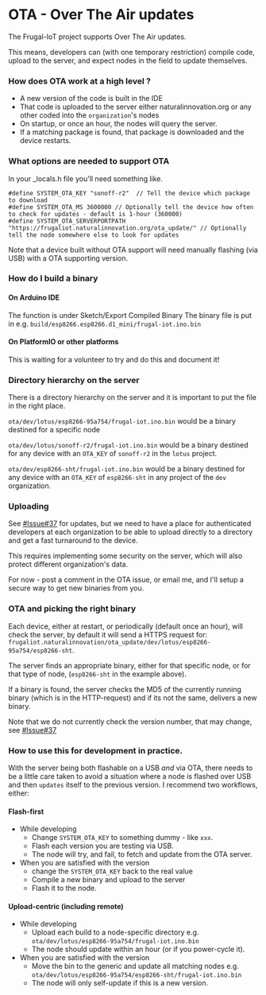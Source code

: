 # OTA - Over The Air updates

The Frugal-IoT project supports Over The Air updates.

This means, developers can (with one temporary restriction) compile code, upload to the server, and expect nodes 
in the field to update themselves. 

### How does OTA work at a high level ?
* A new version of the code is built in the IDE
* That code is uploaded to the server either naturalinnovation.org or any other coded into the `organization`'s nodes
* On startup, or once an hour, the nodes will query the server.
* If a matching package is found, that package is downloaded and the device restarts.

### What options are needed to support OTA
In your _locals.h file you'll need something like. 
```
#define SYSTEM_OTA_KEY "sonoff-r2"  // Tell the device which package to download
#define SYSTEM_OTA_MS 3600000 // Optionally tell the device how often to check for updates - default is 1-hour (360000)
#define SYSTEM_OTA_SERVERPORTPATH "https://frugaliot.naturalinnovation.org/ota_update/" // Optionally tell the node somewhere else to look for updates
```
Note that a device built without OTA support will need manually flashing (via USB) with a OTA supporting version. 

### How do I build a binary

#### On Arduino IDE

The function is under Sketch/Export Compiled Binary
The binary file is put in e.g. `build/esp8266.esp8266.d1_mini/frugal-iot.ino.bin`

#### On PlatformIO or other platforms

This is waiting for a volunteer to try and do this and document it! 

### Directory hierarchy on the server 

There is a directory hierarchy on the server and it is important to put the file in the right place. 

`ota/dev/lotus/esp8266-95a754/frugal-iot.ino.bin` 
would be a binary destined for a specific node 

`ota/dev/lotus/sonoff-r2/frugal-iot.ino.bin` 
would be a binary destined for any device with an `OTA_KEY` of `sonoff-r2` in the `lotus` project. 

`ota/dev/esp8266-sht/frugal-iot.ino.bin` 
would be a binary destined for any device with an `OTA_KEY` of `esp8266-sht` in any project of the `dev` organization.

### Uploading 

See [#Issue#37](https://github.com/mitra42/frugal-iot/issues/37) for updates, 
but we need to have a place for authenticated developers at each organization 
to be able to upload directly to a directory and get a fast turnaround to the device. 

This requires implementing some security on the server, which will also protect different organization's data.

For now - post a comment in the OTA issue, or email me, and I'll setup a secure way to get new binaries from you. 

### OTA and picking the right binary

Each device, either at restart, or periodically (default once an hour), 
will check the server, by default it will send a HTTPS request for:
`frugaliot.naturalinnovation/ota_update/dev/lotus/esp8266-95a754/esp8266-sht`. 

The server finds an appropriate binary, either for that specific node, or for that type of node,
(`esp8266-sht` in the example above).

If a binary is found, the server checks the MD5 of the currently running binary (which is in the HTTP-request) 
and if its not the same, delivers a new binary. 

Note that we do not currently check the version number,
that may change, see [#Issue#37](https://github.com/mitra42/frugal-iot/issues/37)

### How to use this for development in practice. 

With the server being both flashable on a USB *and* via OTA, there needs to be a little care taken to avoid a situation where a node
is flashed over USB and then `updates` itself to the previous version.  I recommend two workflows, either:

#### Flash-first
* While developing
  * Change `SYSTEM_OTA_KEY` to something dummy - like `xxx`. 
  * Flash each version you are testing via USB.
  * The node will try, and fail, to fetch and update from the OTA server.
* When you are satisfied with the version
  * change the `SYSTEM_OTA_KEY` back to the real value
  * Compile a new binary and upload to the server
  * Flash it to the node. 

#### Upload-centric (including remote)
* While developing
  * Upload each build to a node-specific directory e.g. `ota/dev/lotus/esp8266-95a754/frugal-iot.ino.bin`
  * The node should update within an hour (or if you power-cycle it).
* When you are satisfied with the version
  * Move the bin to the generic and update all matching nodes e.g. `ota/dev/lotus/esp8266-95a754/esp8266-sht/frugal-iot.ino.bin`
  * The node will only self-update if this is a new version. 

